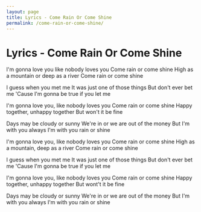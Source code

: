 ```yaml
---
layout: page
title: Lyrics - Come Rain Or Come Shine
permalink: /come-rain-or-come-shine/
---
```


# Lyrics - Come Rain Or Come Shine

I'm gonna love you like nobody loves you
Come rain or come shine
High as a mountain or deep as a river
Come rain or come shine

I guess when you met me
It was just one of those things
But don't ever bet me
'Cause I'm gonna be true if you let me

I'm gonna love you, like nobody loves you
Come rain or come shine
Happy together, unhappy together
But won't it be fine

Days may be cloudy or sunny
We're in or we are out of the money
But I'm with you always
I'm with you rain or shine

I'm gonna love you, like nobody loves you
Come rain or come shine
High as a mountain, deep as a river
Come rain or come shine

I guess when you met me
It was just one of those things
But don't ever bet me
'Cause I'm gonna be true if you let me

I'm gonna love you, like nobody loves you
Come rain or come shine
Happy together, unhappy together
But wont't it be fine

Days may be cloudy or sunny
We're in or we are out of the money
But I'm with you always
I'm with you rain or shine
